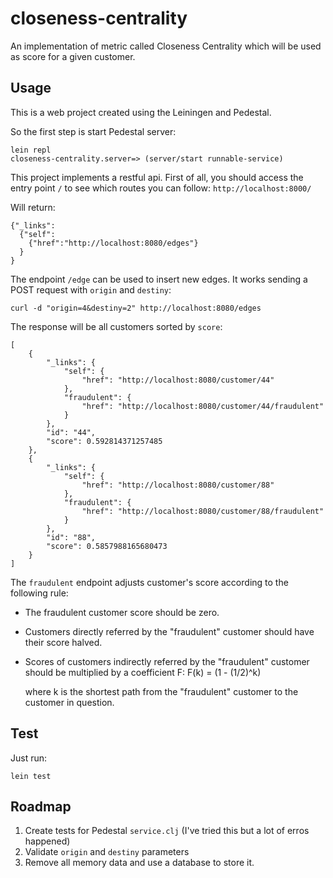 # closeness-centrality

An implementation of metric called Closeness Centrality which will be used as
score for a given customer.

## Usage

This is a web project created using the Leiningen and Pedestal.

So the first step is start Pedestal server:

```
lein repl
closeness-centrality.server=> (server/start runnable-service)
```

This project implements a restful api. First of all, you should access the entry point `/` to see which routes you can follow: `http://localhost:8000/`

Will return:

```
{"_links":
  {"self":
    {"href":"http://localhost:8080/edges"}
  }
}
```

The endpoint `/edge` can be used to insert new edges. It works sending a POST request with `origin` and `destiny`:

```
curl -d "origin=4&destiny=2" http://localhost:8080/edges
```

The response will be all customers sorted by `score`:

```
[
    {
        "_links": {
            "self": {
                "href": "http://localhost:8080/customer/44"
            },
            "fraudulent": {
                "href": "http://localhost:8080/customer/44/fraudulent"
            }
        },
        "id": "44",
        "score": 0.592814371257485
    },
    {
        "_links": {
            "self": {
                "href": "http://localhost:8080/customer/88"
            },
            "fraudulent": {
                "href": "http://localhost:8080/customer/88/fraudulent"
            }
        },
        "id": "88",
        "score": 0.5857988165680473
    }
]
```

The `fraudulent` endpoint adjusts customer's score according to the following rule:

- The fraudulent customer score should be zero.
- Customers directly referred by the "fraudulent" customer should have their score halved.
- Scores of customers indirectly referred by the "fraudulent" customer should be multiplied by a coefficient F:
    F(k) = (1 - (1/2)^k)

    where k is the shortest path from the "fraudulent" customer
    to the customer in question.

## Test

Just run: 

```
lein test
```

## Roadmap

1. Create tests for Pedestal `service.clj` (I've tried this but a lot of erros happened)
2. Validate `origin` and `destiny` parameters
3. Remove all memory data and use a database to store it.
